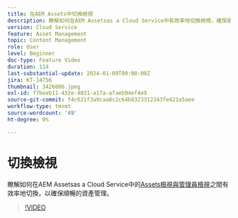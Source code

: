 ```yaml
---
title: 在AEM Assets中切換檢視
description: 瞭解如何在AEM Assetsas a Cloud Service中有效率地切換檢視，確保順暢的資產管理。
version: Cloud Service
feature: Asset Management
topic: Content Management
role: User
level: Beginner
doc-type: Feature Video
duration: 114
last-substantial-update: 2024-01-09T00:00:00Z
jira: KT-14756
thumbnail: 3426806.jpeg
exl-id: f7beeb11-432e-4831-a17a-afaeb94ef4e9
source-git-commit: f4c621f3a9caa8c2c64b8323312343fe421a5aee
workflow-type: tm+mt
source-wordcount: '49'
ht-degree: 0%

---
```


# 切換檢視

瞭解如何在AEM Assetsas a Cloud Service中的[Assets檢視與管理員檢視](https://experienceleague.adobe.com/docs/experience-manager-cloud-service/content/assets/overview.html#persona-based-experiences)之間有效率地切換，以確保順暢的資產管理。

>[!VIDEO](https://video.tv.adobe.com/v/3426806/?learn=on)
